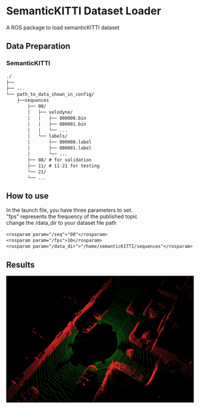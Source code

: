# SemanticKITTI Dataset Loader
A ROS package to load semanticKITTI dataset

## Data Preparation

### SemanticKITTI
```
./
├── 
├── ...
└── path_to_data_shown_in_config/
    ├──sequences
        ├── 00/           
        │   ├── velodyne/	
        |   |	├── 000000.bin
        |   |	├── 000001.bin
        |   |	└── ...
        │   └── labels/ 
        |       ├── 000000.label
        |       ├── 000001.label
        |       └── ...
        ├── 08/ # for validation
        ├── 11/ # 11-21 for testing
        └── 21/
	    └── ...
```

## How to use
In the launch file, you have three parameters to set. \
"fps" represents the frequency of the published topic \
change the /data_dir to your dataset file path


    <rosparam param="/seq">"00"</rosparam>
    <rosparam param="/fps">10</rosparam>
    <rosparam param="/data_dir">"/home/semanticKITTI/sequences"</rosparam>


## Results
![demo_1](demo/demo_01.gif)
